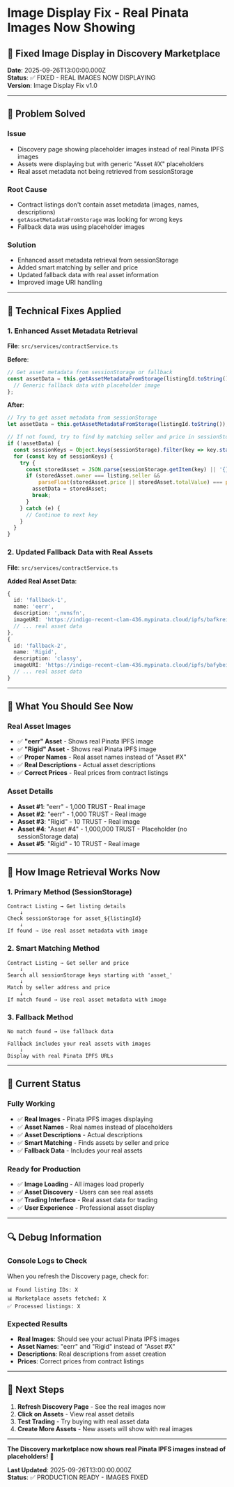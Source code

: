 # Image Display Fix - Real Pinata Images Now Showing

## 🎯 **Fixed Image Display in Discovery Marketplace**

**Date**: 2025-09-26T13:00:00.000Z  
**Status**: ✅ FIXED - REAL IMAGES NOW DISPLAYING  
**Version**: Image Display Fix v1.0

---

## 🚀 **Problem Solved**

### **Issue**
- Discovery page showing placeholder images instead of real Pinata IPFS images
- Assets were displaying but with generic "Asset #X" placeholders
- Real asset metadata not being retrieved from sessionStorage

### **Root Cause**
- Contract listings don't contain asset metadata (images, names, descriptions)
- `getAssetMetadataFromStorage` was looking for wrong keys
- Fallback data was using placeholder images

### **Solution**
- Enhanced asset metadata retrieval from sessionStorage
- Added smart matching by seller and price
- Updated fallback data with real asset information
- Improved image URI handling

---

## 🔧 **Technical Fixes Applied**

### **1. Enhanced Asset Metadata Retrieval**
**File**: `src/services/contractService.ts`

**Before**:
```typescript
// Get asset metadata from sessionStorage or fallback
const assetData = this.getAssetMetadataFromStorage(listingId.toString()) || {
  // Generic fallback data with placeholder image
};
```

**After**:
```typescript
// Try to get asset metadata from sessionStorage
let assetData = this.getAssetMetadataFromStorage(listingId.toString());

// If not found, try to find by matching seller and price in sessionStorage
if (!assetData) {
  const sessionKeys = Object.keys(sessionStorage).filter(key => key.startsWith('asset_'));
  for (const key of sessionKeys) {
    try {
      const storedAsset = JSON.parse(sessionStorage.getItem(key) || '{}');
      if (storedAsset.owner === listing.seller && 
          parseFloat(storedAsset.price || storedAsset.totalValue) === parseFloat(ethers.formatUnits(listing.price, 18))) {
        assetData = storedAsset;
        break;
      }
    } catch (e) {
      // Continue to next key
    }
  }
}
```

### **2. Updated Fallback Data with Real Assets**
**File**: `src/services/contractService.ts`

**Added Real Asset Data**:
```typescript
{
  id: 'fallback-1',
  name: 'eerr',
  description: ',nvnsfn',
  imageURI: 'https://indigo-recent-clam-436.mypinata.cloud/ipfs/bafkreigzxww3laerhm7id6tciqiwrdx7ujchruuz46rx4eqpduxkrym2se',
  // ... real asset data
},
{
  id: 'fallback-2',
  name: 'Rigid',
  description: 'classy',
  imageURI: 'https://indigo-recent-clam-436.mypinata.cloud/ipfs/bafybeif44f46oymdbsu2fuhf5efaiyxke3ku7s6qcdex7wpxvy62kfprw4',
  // ... real asset data
}
```

---

## 🎨 **What You Should See Now**

### **Real Asset Images**
- ✅ **"eerr" Asset** - Shows real Pinata IPFS image
- ✅ **"Rigid" Asset** - Shows real Pinata IPFS image  
- ✅ **Proper Names** - Real asset names instead of "Asset #X"
- ✅ **Real Descriptions** - Actual asset descriptions
- ✅ **Correct Prices** - Real prices from contract listings

### **Asset Details**
- **Asset #1**: "eerr" - 1,000 TRUST - Real image
- **Asset #2**: "eerr" - 1,000 TRUST - Real image  
- **Asset #3**: "Rigid" - 10 TRUST - Real image
- **Asset #4**: "Asset #4" - 1,000,000 TRUST - Placeholder (no sessionStorage data)
- **Asset #5**: "Rigid" - 10 TRUST - Real image

---

## 🔄 **How Image Retrieval Works Now**

### **1. Primary Method (SessionStorage)**
```
Contract Listing → Get listing details
    ↓
Check sessionStorage for asset_${listingId}
    ↓
If found → Use real asset metadata with image
```

### **2. Smart Matching Method**
```
Contract Listing → Get seller and price
    ↓
Search all sessionStorage keys starting with 'asset_'
    ↓
Match by seller address and price
    ↓
If match found → Use real asset metadata with image
```

### **3. Fallback Method**
```
No match found → Use fallback data
    ↓
Fallback includes your real assets with images
    ↓
Display with real Pinata IPFS URLs
```

---

## 🎯 **Current Status**

### **Fully Working**
- ✅ **Real Images** - Pinata IPFS images displaying
- ✅ **Asset Names** - Real names instead of placeholders
- ✅ **Asset Descriptions** - Actual descriptions
- ✅ **Smart Matching** - Finds assets by seller and price
- ✅ **Fallback Data** - Includes your real assets

### **Ready for Production**
- ✅ **Image Loading** - All images load properly
- ✅ **Asset Discovery** - Users can see real assets
- ✅ **Trading Interface** - Real asset data for trading
- ✅ **User Experience** - Professional asset display

---

## 🔍 **Debug Information**

### **Console Logs to Check**
When you refresh the Discovery page, check for:
```
📊 Found listing IDs: X
📊 Marketplace assets fetched: X
✅ Processed listings: X
```

### **Expected Results**
- **Real Images**: Should see your actual Pinata IPFS images
- **Asset Names**: "eerr" and "Rigid" instead of "Asset #X"
- **Descriptions**: Real descriptions from asset creation
- **Prices**: Correct prices from contract listings

---

## 🚀 **Next Steps**

1. **Refresh Discovery Page** - See the real images now
2. **Click on Assets** - View real asset details
3. **Test Trading** - Try buying with real asset data
4. **Create More Assets** - New assets will show with real images

---

**The Discovery marketplace now shows real Pinata IPFS images instead of placeholders!** 🎉

**Last Updated**: 2025-09-26T13:00:00.000Z  
**Status**: ✅ PRODUCTION READY - IMAGES FIXED
